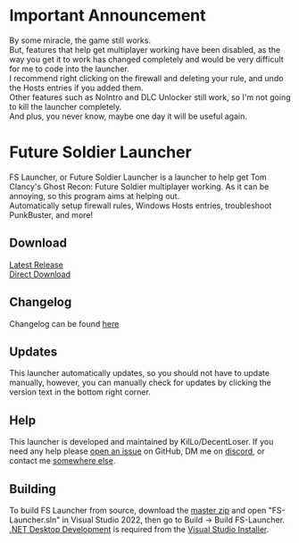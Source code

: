 # Important Announcement
By some miracle, the game still works.  
But, features that help get multiplayer working have been disabled, as the way you get it to work has changed completely and would be very difficult for me to code into the launcher.  
I recommend right clicking on the firewall and deleting your rule, and undo the Hosts entries if you added them.  
Other features such as NoIntro and DLC Unlocker still work, so I'm not going to kill the launcher completely.  
And plus, you never know, maybe one day it will be useful again.  

# Future Soldier Launcher  
FS Launcher, or Future Soldier Launcher is a launcher to help get Tom Clancy's Ghost Recon: Future Soldier multiplayer working. As it can be annoying, so this program aims at helping out.  
Automatically setup firewall rules, Windows Hosts entries, troubleshoot PunkBuster, and more!  
  
## Download
[Latest Release](https://github.com/KilLo445/FS-Launcher/releases/latest)  
[Direct Download](https://github.com/KilLo445/FS-Launcher/releases/latest/download/fs-launcher-setup.exe)    
  
## Changelog
Changelog can be found [here](https://pastebin.com/raw/znP4q1p2)  
  
## Updates
This launcher automatically updates, so you should not have to update manually, however, you can manually check for updates by clicking the version text in the bottom right corner.

## Help
This launcher is developed and maintained by KilLo/DecentLoser. If you need any help please [open an issue](https://github.com/KilLo445/FS-Launcher/issues/new/choose) on GitHub, DM me on [discord](https://discord.gg/66qymzdtMw), or contact me [somewhere else](https://linktr.ee/KilLo).

## Building
To build FS Launcher from source, download the [master zip](https://github.com/KilLo445/FS-Launcher/archive/refs/heads/master.zip) and open "FS-Launcher.sln" in Visual Studio 2022, then go to Build -> Build FS-Launcher.  
[.NET Desktop Development](https://visualstudio.microsoft.com/vs/features/net-development/) is required from the [Visual Studio Installer](https://learn.microsoft.com/en-us/visualstudio/install/modify-visual-studio?view=vs-2022).

